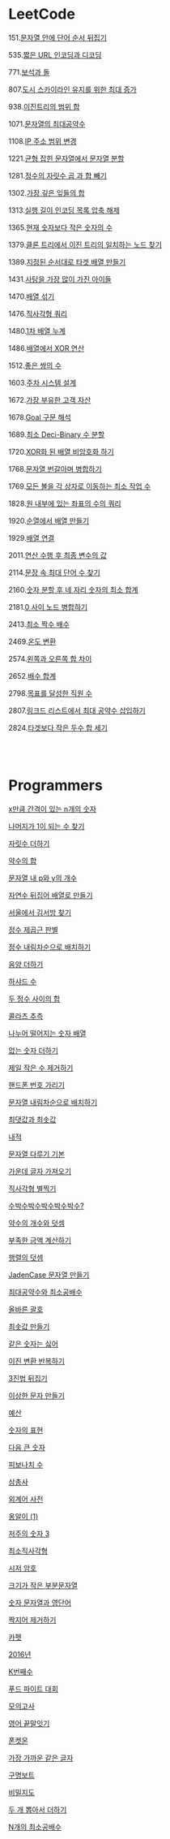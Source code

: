 # LeetCode

151.[문자열 안에 단어 순서 뒤집기](./Algorithm/LeetCode/Reverse%20Words%20in%20a%20String.java)

535.[짧은 URL 인코딩과 디코딩](./Algorithm/LeetCode/Encode%20and%20Decode%20TinyURL.java)

771.[보석과 돌](./Algorithm/LeetCode/Jewels%20and%20Stones.java)

807.[도시 스카이라인 유지를 위한 최대 증가](Algorithm/LeetCode/Max%20Increase%20to%20Keep%20City%20Skyline.java)

938.[이진트리의 범위 합](./Algorithm/LeetCode/Ra)

1071.[문자열의 최대공약수](./Algorithm/LeetCode/Greatest%20Common%20Divisor%20of%20Strings.java)

1108.[IP 주소 범위 변경](./Algorithm/LeetCode/Defanging%20an%20IP%20Address.java)

1221.[균형 잡힌 문자열에서 문자열 분할](./Algorithm/LeetCode/Split%20a%20String%20in%20Balanced%20Strings.java)

1281.[정수의 자릿수 곱 과 합 빼기](./Algorithm/LeetCode/Subtract%20the%20Product%20and%20Sum%20of%20Digits%20of%20an%20Integer.java)

1302.[가장 깊은 잎들의 합](./Algorithm/LeetCode/Deepest%20Leaves%20Sum.java)

1313.[실행 길이 인코딩 목록 압축 해제](./Algorithm/LeetCode/Decompress%20Run-Length%20Encoded%20List.java)

1365.[현재 숫자보다 작은 숫자의 수](./Algorithm/LeetCode/How%20Many%20Numbers%20Are%20Smaller%20Than%20the%20Current%20Number.java)

1379.[클론 트리에서 이진 트리의 일치하는 노드 찾기](./Algorithm/LeetCode/Find%20a%20Corresponding%20Node%20of%20a%20Binary%20Tree%20in%20a%20Clone%20of%20That%20Tree.java)

1389.[지정된 순서대로 타겟 배열 만들기](./Algorithm/LeetCode/Create%20Target%20Array%20in%20the%20Given%20Order.java)

1431.[사탕을 가장 많이 가진 아이들](./Algorithm/LeetCode/Kids%20With%20the%20Greatest%20Number%20of%20Candies.java)

1470.[배열 섞기](./Algorithm/LeetCode/Shuffle%20the%20Array.java)

1476.[직사각형 쿼리](./Algorithm/LeetCode/Subrectangle%20Queries.java)

1480.[1차 배열 누계](./Algorithm/LeetCode/Running%20Sum%20of%201d%20Array.java)

1486.[배열에서 XOR 연산](./Algorithm/LeetCode/XOR%20Operation%20in%20an%20Array.java)

1512.[좋은 쌍의 수](./Algorithm/LeetCode/Number%20of%20Good%20Pairs.java)

1603.[주차 시스템 설계](./Algorithm/LeetCode/Design%20Parking%20System.java)

1672.[가장 부유한 고객 자산](./Algorithm/LeetCode/Richest%20Customer%20Wealth.java)

1678.[Goal 구문 해석](./Algorithm/LeetCode/Goal%20Parser%20Interpretation.java)

1689.[최소 Deci-Binary 수 분할](./Algorithm/LeetCode/Partitioning%20Into%20Minimum%20Number%20Of%20Deci-Binary%20Numbers.java)

1720.[XOR화 된 배열 비암호화 하기](./Algorithm/LeetCode/Decode%20XORed%20Array.java)

1768.[문자열 번갈아며 병합하기](./Algorithm/LeetCode/Merge%20Strings%20Alternately.java)

1769.[모든 볼을 각 상자로 이동하는 최소 작업 수](./Algorithm/LeetCode/Minimum%20Number%20of%20Operations%20to%20Move%20All%20Balls%20to%20Each%20Box.java)

1828.[원 내부에 있는 좌표의 수의 쿼리](./Algorithm/LeetCode/Queries%20on%20Number%20of%20Points%20Inside%20a%20Circle.java)

1920.[순열에서 배열 만들기](./Algorithm/LeetCode/Concatenation%20of%20Array.java)

1929.[배열 연결](./Algorithm/LeetCode/Concatenation%20of%20Array.java)

2011.[연산 수행 후 최종 변수의 값](./Algorithm/LeetCode/Final%20Value%20of%20Variable%20After%20Performing%20Operations.java)

2114.[문장 속 최대 단어 수 찾기](./Algorithm/LeetCode/Maximum%20Number%20of%20Words%20Found%20in%20Sentences.java)

2160.[숫자 분할 후 네 자리 숫자의 최소 합계](./Algorithm/LeetCode/Minimum%20Sum%20of%20Four%20Digit%20Number%20After%20Splitting%20Digits.java)

2181.[0 사이 노드 병합하기](./Algorithm/LeetCode/Merge%20Nodes%20in%20Between%20Zeros.java)

2413.[최소 짝수 배수](./Algorithm/LeetCode/Smallest%20Even%20Multiple.java)

2469.[온도 변환](./Algorithm/LeetCode/Convert%20the%20Temperature.java)

2574.[왼쪽과 오른쪽 합 차이](./Algorithm/LeetCode/Left%20and%20Right%20Sum%20Differences.java)

2652.[배수 합계](./Algorithm/LeetCode/Sum%20Multiples.java)

2798.[목표를 달성한 직원 수](./Algorithm/LeetCode/Number%20of%20Employees%20Who%20Met%20the%20Target.java)

2807.[링크드 리스트에서 최대 공약수 삽입하기](./Algorithm/LeetCode/Insert%20Greatest%20Common%20Divisors%20in%20Linked%20List.java)

2824.[타겟보다 작은 두수 합 세기](./Algorithm/LeetCode/Count%20Pairs%20Whose%20Sum%20is%20Less%20than%20Target.java)


<br><br>

# Programmers

[x만큼 간격이 있는 n개의 숫자](./Algorithm/Programmers/x만큼%20간격이%20있는%20n개의%20숫자.java)

[나머지가 1이 되는 수 찾기](./Algorithm/Programmers/나머지가%201이%20되는%20수%20찾기.java)

[자릿수 더하기](./Algorithm/Programmers/자릿수%20더하기.java)

[약수의 합](./Algorithm/Programmers/약수의%20합.java)

[문자열 내 p와 y의 개수](./Algorithm/Programmers/문자열%20내%20p와%20y의%20개수.java)

[자연수 뒤집어 배열로 만들기](./Algorithm/Programmers/자연수%20뒤집어%20배열로%20만들기.java)

[서울에서 김서방 찾기](./Algorithm/Programmers/서울에서%20김서방%20찾기.java)

[정수 제곱근 판별](./Algorithm/Programmers/정수%20제곱근%20판별.java)

[정수 내림차순으로 배치하기](./Algorithm/Programmers/정수%20내림차순으로%20배치하기.java)

[음양 더하기](./Algorithm/Programmers/음양%20더하기.java)

[하샤드 수](./Algorithm/Programmers/하샤드%20수.java)

[두 정수 사이의 합](./Algorithm/Programmers/두%20정수%20사이의%20합.java)

[콜라츠 추측](./Algorithm/Programmers/콜라츠%20추측.java)

[나누어 떨어지는 숫자 배열](./Algorithm/Programmers/나누어%20떨어지는%20숫자%20배열.java)

[없는 숫자 더하기](./Algorithm/Programmers/없는%20숫자%20더하기.java)

[제일 작은 수 제거하기](./Algorithm/Programmers/제일%20작은%20수%20제거하기.java)

[핸드폰 번호 가리기](./Algorithm/Programmers/핸드폰%20번호%20가리기.java)

[문자열 내림차순으로 배치하기](./Algorithm/Programmers/문자열%20내림차순으로%20배치하기.java)

[최댓값과 최솟값](./Algorithm/Programmers/최댓값과%20최솟값.java)

[내적](./Algorithm/Programmers/내적.java)

[문자열 다루기 기본](./Algorithm/Programmers/문자열%20다루기%20기본.java)

[가운데 글자 가져오기](./Algorithm/Programmers/가운데%20글자%20가져오기.java)

[직사각형 별찍기](./Algorithm/Programmers/직사각형%20별찍기.java)

[수박수박수박수박수박수?](./Algorithm/Programmers/수박수박수박수박수박수.java)

[약수의 개수와 덧셈](./Algorithm/Programmers/약수의%20개수와%20덧셈.java)

[부족한 금액 계산하기](./Algorithm/Programmers/부족한%20금액%20계산하기.java)

[행렬의 덧셈](./Algorithm/Programmers/행렬의%20덧셈.java)

[JadenCase 문자열 만들기](./Algorithm/Programmers/JadenCase%20문자열%20만들기.java)

[최대공약수와 최소공배수](./Algorithm/Programmers/최대공약수와%20최소공배수.java)

[올바른 괄호](./Algorithm/Programmers/올바른%20괄호.java)

[최솟값 만들기](./Algorithm/Programmers/최솟값%20만들기.java)

[같은 숫자는 싫어](./Algorithm/Programmers/같은%20숫자는%20싫어.java)

[이진 변환 반복하기](./Algorithm/Programmers/이진%20변환%20반복하기.java)

[3진법 뒤집기](./Algorithm/Programmers/3진법%20뒤집기.java)

[이상한 문자 만들기](./Algorithm/Programmers/이상한%20문자%20만들기.java)

[예산](./Algorithm/Programmers/예산.java)

[숫자의 표현](./Algorithm/Programmers/숫자의%20표현.java)

[다음 큰 숫자](./Algorithm/Programmers/다음%20큰%20숫자.java)

[피보나치 수](./Algorithm/Programmers/피보나치%20수.java)

[삼총사](./Algorithm/Programmers/삼총사.java)

[외계어 사전](./Algorithm/Programmers/외계어%20사전.java)

[옹알이 (1)](./Algorithm/Programmers/옹알이%20(1).java)

[저주의 숫자 3](./Algorithm/Programmers/저주의%20숫자%203.java)

[최소직사각형](./Algorithm/Programmers/최소직사각형.java)

[시저 암호](./Algorithm/Programmers/시저%20암호.java)

[크기가 작은 부분문자열](./Algorithm/Programmers/크기가%20작은%20부분문자열.java)

[숫자 문자열과 영단어](./Algorithm/Programmers/숫자%20문자열과%20영단어.java)

[짝지어 제거하기](./Algorithm/Programmers/짝지어%20제거하기.java)

[카펫](./Algorithm/Programmers/카펫.java)

[2016년](./Algorithm/Programmers/2016년.java)

[K번째수](./Algorithm/Programmers/K번째수.java)

[푸드 파이트 대회](./Algorithm/Programmers/푸드%20파이트%20대회.java)

[모의고사](./Algorithm/Programmers/모의고사.java)

[영어 끝말잇기](./Algorithm/Programmers/영어%20끝말잇기.java)

[폰켓몬](./Algorithm/Programmers/폰켓몬.java)

[가장 가까운 같은 글자](./Algorithm/Programmers/가장%20가까운%20같은%20글자.java)

[구명보트](./Algorithm/Programmers/구명보트.java)

[비밀지도](./Algorithm/Programmers/비밀지도.java)

[두 개 뽑아서 더하기](./Algorithm/Programmers/두%20개%20뽑아서%20더하기.java)

[N개의 최소공배수](./Algorithm/Programmers/N개의%20최소공배수.java)